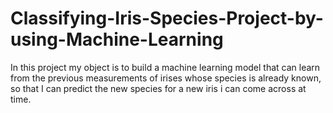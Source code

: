 # Classifying-Iris-Species-Project-by-using-Machine-Learning
In this project my object is to build a machine learning model that can learn from the previous measurements of irises whose species is already known, so that I can predict the new species for a new iris i can come across at time.

